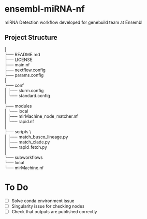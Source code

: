 # ensembl-miRNA-nf
miRNA Detection workflow developed for genebuild team at Ensembl


## Project Structure
│\
├── README.md                                       \
├── LICENSE                                         \
├── main.nf                                         \
├── nextflow.config                                 \
├── params.config                                   \
│                                                   \
├── conf                                            \
│   ├── slurm.config                                    
│   └── standard.config                             \
│\
├── modules                                         \
│   └── local                                       \
│       ├── mirMachine_node_matcher.nf              \
│       └── rapid.nf                                \
│                                                   \
├── scripts                                         \        
│   ├── match_busco_lineage.py                      \
│   ├── match_clade.py                              \
│   └── rapid_fetch.py                              \
│                                                   \
└── subworkflows                                    \
    └── local                                       \
        └── mirMachine.nf                           

# To Do
- [ ] Solve conda environment issue
- [ ] Singularity issue for checking nodes
- [ ] Check that outputs are published correctly